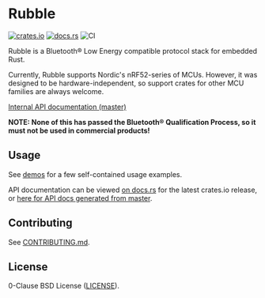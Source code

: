 # Rubble

[![crates.io](https://img.shields.io/crates/v/rubble.svg)](https://crates.io/crates/rubble)
[![docs.rs](https://docs.rs/rubble/badge.svg)](https://docs.rs/rubble/)
![CI](https://github.com/jmichelp/rubble/workflows/CI/badge.svg)

Rubble is a Bluetooth® Low Energy compatible protocol stack for embedded Rust.

Currently, Rubble supports Nordic's nRF52-series of MCUs. However, it was
designed to be hardware-independent, so support crates for other MCU families
are always welcome.

[Internal API documentation (master)][docs-master]

**NOTE: None of this has passed the Bluetooth® Qualification Process, so it
must not be used in commercial products!**

## Usage

See [demos](./demos/) for a few self-contained usage examples.

API documentation can be viewed [on docs.rs][docs-rs] for the latest crates.io release,
or [here for API docs generated from master][docs-master].

[docs-rs]: https://docs.rs/rubble/
[docs-master]: https://jonas-schievink.github.io/rubble/

## Contributing

See [CONTRIBUTING.md](CONTRIBUTING.md).

## License

0-Clause BSD License ([LICENSE](LICENSE)).
